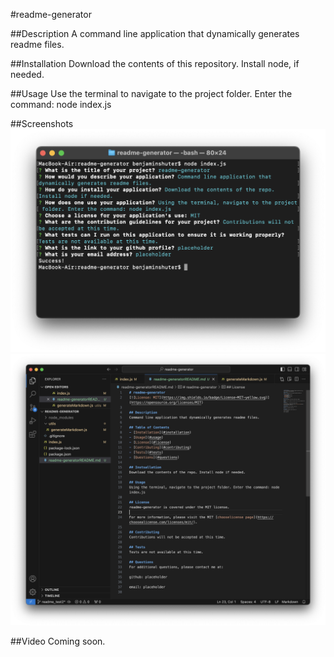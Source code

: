 #readme-generator

##Description
A command line application that dynamically generates readme files.

##Installation
Download the contents of this repository.  Install node, if needed.

##Usage
Use the terminal to navigate to the project folder.  Enter the command: node index.js

##Screenshots
![Terminal](./assets/images/terminal_screenshot.png)
![File Example](./assets/images/generated_readme_screenshot.png)

##Video
Coming soon.